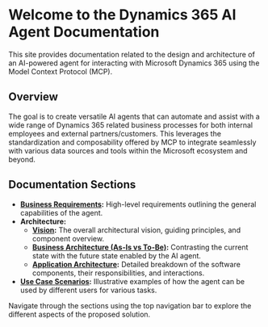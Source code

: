 # Welcome to the Dynamics 365 AI Agent Documentation

This site provides documentation related to the design and architecture of an AI-powered agent for interacting with Microsoft Dynamics 365 using the Model Context Protocol (MCP).

## Overview

The goal is to create versatile AI agents that can automate and assist with a wide range of Dynamics 365 related business processes for both internal employees and external partners/customers. This leverages the standardization and composability offered by MCP to integrate seamlessly with various data sources and tools within the Microsoft ecosystem and beyond.

## Documentation Sections

*   **[Business Requirements](business_requirements.md):** High-level requirements outlining the general capabilities of the agent.
*   **Architecture:**
    *   **[Vision](architecture_vision.md):** The overall architectural vision, guiding principles, and component overview.
    *   **[Business Architecture (As-Is vs To-Be)](business_architecture.md):** Contrasting the current state with the future state enabled by the AI agent.
    *   **[Application Architecture](application_architecture.md):** Detailed breakdown of the software components, their responsibilities, and interactions.
*   **[Use Case Scenarios](use_case_scenarios.md):** Illustrative examples of how the agent can be used by different users for various tasks.

Navigate through the sections using the top navigation bar to explore the different aspects of the proposed solution.
